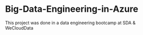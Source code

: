 # Big-Data-Engineering-in-Azure
This project was done in a data engineering bootcamp at SDA &amp; WeCloudData
